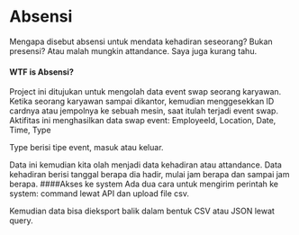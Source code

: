 # Absensi
Mengapa disebut absensi untuk mendata kehadiran seseorang? Bukan presensi? Atau malah mungkin attandance. Saya juga kurang tahu.
#### WTF is Absensi?
Project ini ditujukan untuk mengolah data event swap seorang karyawan. Ketika seorang karyawan sampai dikantor, kemudian menggesekkan ID cardnya atau jempolnya ke sebuah mesin, saat itulah terjadi event swap. Aktifitas ini menghasilkan data swap event: EmployeeId, Location, Date, Time, Type

Type berisi tipe event, masuk atau keluar.

Data ini kemudian kita olah menjadi data kehadiran atau attandance. Data kehadiran berisi tanggal berapa dia hadir, mulai jam berapa dan sampai jam berapa.
####Akses ke system
Ada dua cara untuk mengirim perintah ke system: command lewat API dan upload file csv.

Kemudian data bisa dieksport balik dalam bentuk CSV atau JSON lewat query.
